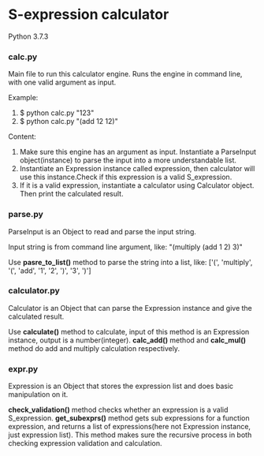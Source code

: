 S-expression calculator
========================
Python 3.7.3


### calc.py
Main file to run this calculator engine.
Runs the engine in command line, with one valid argument as input.

Example:
1. $ python calc.py "123"
2. $ python calc.py "(add 12 12)"

Content:
1. Make sure this engine has an argument as input. Instantiate a ParseInput object(instance) to parse the input into a more understandable list.
3. Instantiate an Expression instance called expression, then calculator will use this instance.Check if this expression is a valid S_expression.
5. If it is a valid expression, instantiate a calculator using Calculator object. Then print the calculated result.



### parse.py
ParseInput is an Object to read and parse the input string.

Input string is from command line argument, like:
"(multiply (add 1 2) 3)"

Use **pasre_to_list()** method to parse the string into a list, like:
['(', 'multiply', '(', 'add', '1', '2', ')', '3', ')']




### calculator.py
Calculator is an Object that can parse the Expression instance and give the calculated result.

Use **calculate()** method to calculate, input of this method is an Expression instance, output is a number(integer).
**calc_add()** method and **calc_mul()** method do add and multiply calculation respectively.



### expr.py
Expression is an Object that stores the expression list and does basic manipulation on it.

**check_validation()** method checks whether an expression is a valid S_expression.
**get_subexprs()** method gets sub expressions for a function expression, and returns a list of expressions(here not Expression instance, just expression list). This method makes sure the recursive process in both checking expression validation and calculation.

